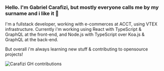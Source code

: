 ### Hello. I'm Gabriel Carafizi, but mostly everyone calls me by my surname and i like it 💁

I'm a fullstack developer, working with e-commerces at ACCT, using VTEX infrastructure.
Currently i'm working using React with TypeScript & GraphQL at the front-end, and Node.js with TypeScript over Koa.js & GraphQL at the back-end.

But overall i'm always learning new stuff & contributing to opensource projects!

![Carafizi GH contributions](https://github-readme-stats.vercel.app/api?username=carafizi1&show_icons=true&theme=radical)

